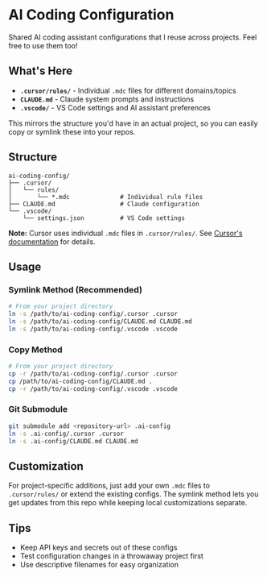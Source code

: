 # AI Coding Configuration

Shared AI coding assistant configurations that I reuse across projects. Feel free to use them too!

## What's Here

- **`.cursor/rules/`** - Individual `.mdc` files for different domains/topics
- **`CLAUDE.md`** - Claude system prompts and instructions
- **`.vscode/`** - VS Code settings and AI assistant preferences

This mirrors the structure you'd have in an actual project, so you can easily copy or symlink these into your repos.

## Structure

```
ai-coding-config/
├── .cursor/
│   └── rules/
│       └── *.mdc              # Individual rule files
├── CLAUDE.md                  # Claude configuration
└── .vscode/
    └── settings.json          # VS Code settings
```

**Note:** Cursor uses individual `.mdc` files in `.cursor/rules/`. See [Cursor's documentation](https://cursor.com/docs/context/rules) for details.

## Usage

### Symlink Method (Recommended)

```bash
# From your project directory
ln -s /path/to/ai-coding-config/.cursor .cursor
ln -s /path/to/ai-coding-config/CLAUDE.md CLAUDE.md
ln -s /path/to/ai-coding-config/.vscode .vscode
```

### Copy Method

```bash
# From your project directory
cp -r /path/to/ai-coding-config/.cursor .cursor
cp /path/to/ai-coding-config/CLAUDE.md .
cp -r /path/to/ai-coding-config/.vscode .vscode
```

### Git Submodule

```bash
git submodule add <repository-url> .ai-config
ln -s .ai-config/.cursor .cursor
ln -s .ai-config/CLAUDE.md CLAUDE.md
```

## Customization

For project-specific additions, just add your own `.mdc` files to `.cursor/rules/` or extend the existing configs. The symlink method lets you get updates from this repo while keeping local customizations separate.

## Tips

- Keep API keys and secrets out of these configs
- Test configuration changes in a throwaway project first
- Use descriptive filenames for easy organization

